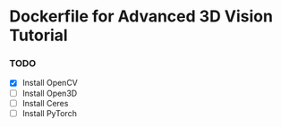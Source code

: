 # Dockerfile for Advanced 3D Vision Tutorial

### TODO

- [x] Install OpenCV
- [ ] Install Open3D
- [ ] Install Ceres
- [ ] Install PyTorch